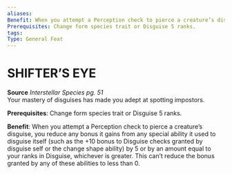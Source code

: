 ```yaml
---
aliases: 
Benefit: When you attempt a Perception check to pierce a creature’s disguise, you reduce any bonus it gains from any special ability it used to disguise itself (such as the +10 bonus to Disguise checks granted by disguise self or the change shape ability) by 5 or by an amount equal to your ranks in Disguise, whichever is greater. This can’t reduce the bonus granted by any of these abilities to less than 0.
Prerequisites: Change form species trait or Disguise 5 ranks.
tags: 
Type: General Feat
---
```

# SHIFTER’S EYE
**Source** _Interstellar Species pg. 51_  
Your mastery of disguises has made you adept at spotting impostors.

**Prerequisites**: Change form species trait or Disguise 5 ranks.

**Benefit**: When you attempt a Perception check to pierce a creature’s disguise, you reduce any bonus it gains from any special ability it used to disguise itself (such as the +10 bonus to Disguise checks granted by disguise self or the change shape ability) by 5 or by an amount equal to your ranks in Disguise, whichever is greater. This can’t reduce the bonus granted by any of these abilities to less than 0.